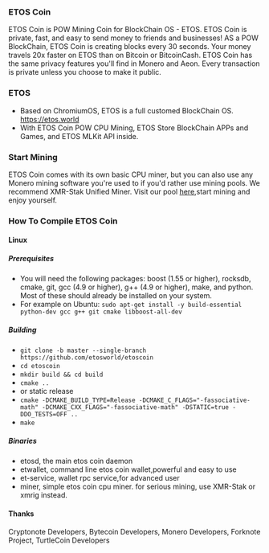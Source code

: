 
### ETOS Coin

ETOS Coin is POW Mining Coin for BlockChain OS - ETOS. ETOS Coin is private, fast, and easy to send money to friends and businesses! AS a POW BlockChain, ETOS Coin is creating blocks every 30 seconds. Your money travels 20x faster on ETOS than on Bitcoin or BitcoinCash. ETOS Coin has the same privacy features you'll find in Monero and Aeon. Every transaction is private unless you choose to make it public.

### ETOS

- Based on ChromiumOS, ETOS is a full customed BlockChain OS. https://etos.world
- With ETOS Coin POW CPU Mining, ETOS Store BlockChain APPs and Games, and ETOS MLKit API inside.

### Start Mining

ETOS Coin comes with its own basic CPU miner, but you can also use any Monero mining software you're used to if you'd rather use mining pools. We recommend XMR-Stak Unified Miner. Visit our pool [here](https://etos.world/pool),start mining and enjoy yourself.


### How To Compile ETOS Coin

#### Linux

##### Prerequisites

- You will need the following packages: boost (1.55 or higher), rocksdb, cmake, git, gcc (4.9 or higher), g++ (4.9 or higher), make, and python. Most of these should already be installed on your system.
- For example on Ubuntu: `sudo apt-get install -y build-essential python-dev gcc g++ git cmake libboost-all-dev`

##### Building

- `git clone -b master --single-branch https://github.com/etosworld/etoscoin`
- `cd etoscoin`
- `mkdir build && cd build`
- `cmake ..`
-  or static release 
- `cmake -DCMAKE_BUILD_TYPE=Release -DCMAKE_C_FLAGS="-fassociative-math" -DCMAKE_CXX_FLAGS="-fassociative-math" -DSTATIC=true -DDO_TESTS=OFF ..`
- `make`

##### Binaries
- etosd, the main etos coin daemon
- etwallet, command line etos coin wallet,powerful and easy to use
- et-service, wallet rpc service,for advanced user
- miner, simple etos coin cpu miner. for serious mining, use XMR-Stak or xmrig instead.

#### Thanks
Cryptonote Developers, Bytecoin Developers, Monero Developers, Forknote Project, TurtleCoin Developers

